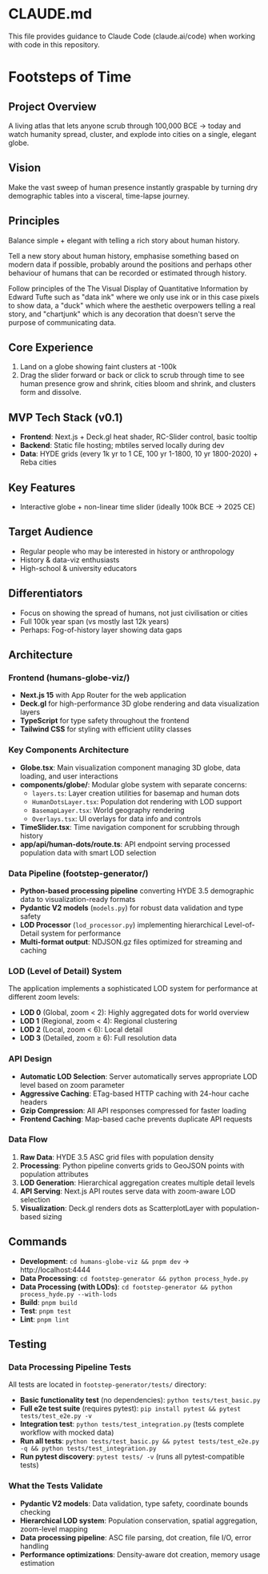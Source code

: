 # CLAUDE.md

This file provides guidance to Claude Code (claude.ai/code) when working with code in this repository.

# Footsteps of Time

## Project Overview
A living atlas that lets anyone scrub through 100,000 BCE → today and watch humanity spread, cluster, and explode into cities on a single, elegant globe.

## Vision
Make the vast sweep of human presence instantly graspable by turning dry demographic tables into a visceral, time-lapse journey.

## Principles
Balance simple + elegant with telling a rich story about human history.

Tell a new story about human history, emphasise something based on modern data if possible, probably around the positions and perhaps other behaviour of humans that can be recorded or estimated through history.

Follow principles of the The Visual Display of Quantitative Information by Edward Tufte such as "data ink" where we only use ink or in this case pixels to show data, a "duck" which where the aesthetic overpowers telling a real story, and "chartjunk" which is any decoration that doesn't serve the purpose of communicating data.

## Core Experience
1. Land on a globe showing faint clusters at -100k
2. Drag the slider forward or back or click to scrub through time to see human presence grow and shrink, cities bloom and shrink, and clusters form and dissolve.

## MVP Tech Stack (v0.1)
- **Frontend**: Next.js + Deck.gl heat shader, RC-Slider control, basic tooltip
- **Backend**: Static file hosting; mbtiles served locally during dev
- **Data**: HYDE grids (every 1k yr to 1 CE, 100 yr 1-1800, 10 yr 1800-2020) + Reba cities

## Key Features
- Interactive globe + non-linear time slider (ideally 100k BCE → 2025 CE)

## Target Audience
- Regular people who may be interested in history or anthropology
- History & data-viz enthusiasts
- High-school & university educators

## Differentiators
- Focus on showing the spread of humans, not just civilisation or cities
- Full 100k year span (vs mostly last 12k years)
- Perhaps: Fog-of-history layer showing data gaps

## Architecture

### Frontend (humans-globe-viz/)
- **Next.js 15** with App Router for the web application
- **Deck.gl** for high-performance 3D globe rendering and data visualization layers
- **TypeScript** for type safety throughout the frontend
- **Tailwind CSS** for styling with efficient utility classes

### Key Components Architecture
- **Globe.tsx**: Main visualization component managing 3D globe, data loading, and user interactions
- **components/globe/**: Modular globe system with separate concerns:
  - `layers.ts`: Layer creation utilities for basemap and human dots
  - `HumanDotsLayer.tsx`: Population dot rendering with LOD support
  - `BasemapLayer.tsx`: World geography rendering
  - `Overlays.tsx`: UI overlays for data info and controls
- **TimeSlider.tsx**: Time navigation component for scrubbing through history
- **app/api/human-dots/route.ts**: API endpoint serving processed population data with smart LOD selection

### Data Pipeline (footstep-generator/)
- **Python-based processing pipeline** converting HYDE 3.5 demographic data to visualization-ready formats
- **Pydantic V2 models** (`models.py`) for robust data validation and type safety
- **LOD Processor** (`lod_processor.py`) implementing hierarchical Level-of-Detail system for performance
- **Multi-format output**: NDJSON.gz files optimized for streaming and caching

### LOD (Level of Detail) System
The application implements a sophisticated LOD system for performance at different zoom levels:
- **LOD 0** (Global, zoom < 2): Highly aggregated dots for world overview
- **LOD 1** (Regional, zoom < 4): Regional clustering 
- **LOD 2** (Local, zoom < 6): Local detail
- **LOD 3** (Detailed, zoom ≥ 6): Full resolution data

### API Design
- **Automatic LOD Selection**: Server automatically serves appropriate LOD level based on zoom parameter
- **Aggressive Caching**: ETag-based HTTP caching with 24-hour cache headers
- **Gzip Compression**: All API responses compressed for faster loading
- **Frontend Caching**: Map-based cache prevents duplicate API requests

### Data Flow
1. **Raw Data**: HYDE 3.5 ASC grid files with population density
2. **Processing**: Python pipeline converts grids to GeoJSON points with population attributes
3. **LOD Generation**: Hierarchical aggregation creates multiple detail levels
4. **API Serving**: Next.js API routes serve data with zoom-aware LOD selection
5. **Visualization**: Deck.gl renders dots as ScatterplotLayer with population-based sizing

## Commands
- **Development**: `cd humans-globe-viz && pnpm dev` → http://localhost:4444
- **Data Processing**: `cd footstep-generator && python process_hyde.py`
- **Data Processing (with LODs)**: `cd footstep-generator && python process_hyde.py --with-lods`
- **Build**: `pnpm build`
- **Test**: `pnpm test`
- **Lint**: `pnpm lint`

## Testing
### Data Processing Pipeline Tests
All tests are located in `footstep-generator/tests/` directory:

- **Basic functionality test** (no dependencies): `python tests/test_basic.py`
- **Full e2e test suite** (requires pytest): `pip install pytest && pytest tests/test_e2e.py -v`
- **Integration test**: `python tests/test_integration.py` (tests complete workflow with mocked data)
- **Run all tests**: `python tests/test_basic.py && pytest tests/test_e2e.py -q && python tests/test_integration.py`
- **Run pytest discovery**: `pytest tests/ -v` (runs all pytest-compatible tests)

### What the Tests Validate
- **Pydantic V2 models**: Data validation, type safety, coordinate bounds checking
- **Hierarchical LOD system**: Population conservation, spatial aggregation, zoom-level mapping
- **Data processing pipeline**: ASC file parsing, dot creation, file I/O, error handling
- **Performance optimizations**: Density-aware dot creation, memory usage estimation
